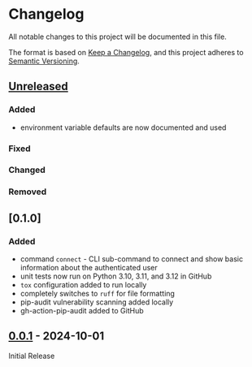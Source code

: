 # Changelog

All notable changes to this project will be documented in this file.

The format is based on [Keep a Changelog](https://keepachangelog.com/en/1.1.0/),
and this project adheres to [Semantic Versioning](https://semver.org/spec/v2.0.0.html).

## [Unreleased]

### Added

- environment variable defaults are now documented and used

### Fixed

### Changed

### Removed

## [0.1.0]

### Added

- command `connect` - CLI sub-command to connect and show basic information about the authenticated user
- unit tests now run on Python 3.10, 3.11, and 3.12 in GitHub
- `tox` configuration added to run locally
- completely switches to `ruff` for file formatting
- pip-audit vulnerability scanning added locally
- gh-action-pip-audit added to GitHub

## [0.0.1] - 2024-10-01

Initial Release

[unreleased]: https://github.com/lieutdan13/reddit-topics-aggregator/compare/v0.0.1...HEAD
[0.0.1]: https://github.com/lieutdan13/reddit-topics-aggregator/releases/tag/v0.0.1
